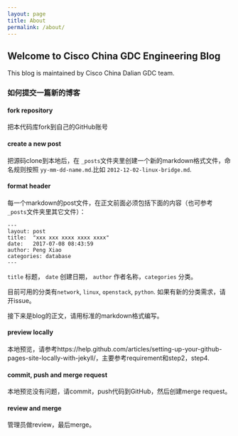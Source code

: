 ```yaml
---
layout: page
title: About
permalink: /about/
---
```


## Welcome to Cisco China GDC Engineering Blog

This blog is maintained by Cisco China Dalian GDC team.

### 如何提交一篇新的博客

#### fork repository

把本代码库fork到自己的GitHub账号

#### create a new post

把源码clone到本地后，在 `_posts`文件夹里创建一个新的markdown格式文件，命名规则按照 `yy-mm-dd-name.md`.比如 `2012-12-02-linux-bridge.md`.

#### format header

每一个markdown的post文件，在正文前面必须包括下面的内容（也可参考`_posts`文件夹里其它文件）：

```
---
layout: post
title:  "xxx xxx xxxx xxxx xxxx"
date:   2017-07-08 08:43:59
author: Peng Xiao
categories: database
---
```

`title` 标题， `date` 创建日期， `author` 作者名称，`categories` 分类。

目前可用的分类有`network`, `linux`, `openstack`, `python`. 如果有新的分类需求，请开issue。

接下来是blog的正文，请用标准的markdown格式编写。


#### preview locally

本地预览，请参考https://help.github.com/articles/setting-up-your-github-pages-site-locally-with-jekyll/，主要参考requirement和step2，step4.


#### commit, push and merge request

本地预览没有问题，请commit，push代码到GitHub，然后创建merge request。

#### review and merge

管理员做review，最后merge。
